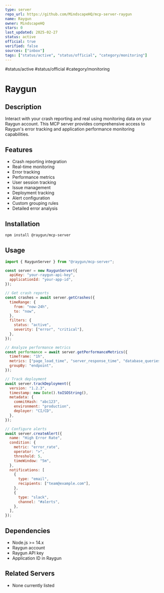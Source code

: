 ```yaml
---
type: server
repo_url: https://github.com/MindscapeHQ/mcp-server-raygun
name: Raygun
owner: MindscapeHQ
stars: 0
last_updated: 2025-02-27
status: active
official: true
verified: false
sources: ["inbox"]
tags: ["status/active", "status/official", "category/monitoring"]
---
```


#status/active #status/official #category/monitoring

# Raygun

## Description

Interact with your crash reporting and real using monitoring data on your Raygun account. This MCP server provides comprehensive access to Raygun's error tracking and application performance monitoring capabilities.

## Features

- Crash reporting integration
- Real-time monitoring
- Error tracking
- Performance metrics
- User session tracking
- Issue management
- Deployment tracking
- Alert configuration
- Custom grouping rules
- Detailed error analysis

## Installation

```bash
npm install @raygun/mcp-server
```

## Usage

```javascript
import { RaygunServer } from "@raygun/mcp-server";

const server = new RaygunServer({
  apiKey: "your-raygun-api-key",
  applicationId: "your-app-id",
});

// Get crash reports
const crashes = await server.getCrashes({
  timeRange: {
    from: "now-24h",
    to: "now",
  },
  filters: {
    status: "active",
    severity: ["error", "critical"],
  },
});

// Analyze performance metrics
const performance = await server.getPerformanceMetrics({
  timeframe: "1h",
  metrics: ["page_load_time", "server_response_time", "database_queries"],
  groupBy: "endpoint",
});

// Track deployment
await server.trackDeployment({
  version: "1.2.3",
  timestamp: new Date().toISOString(),
  metadata: {
    commitHash: "abc123",
    environment: "production",
    deployer: "CI/CD",
  },
});

// Configure alerts
await server.createAlert({
  name: "High Error Rate",
  condition: {
    metric: "error_rate",
    operator: ">",
    threshold: 5,
    timeWindow: "5m",
  },
  notifications: [
    {
      type: "email",
      recipients: ["team@example.com"],
    },
    {
      type: "slack",
      channel: "#alerts",
    },
  ],
});
```

## Dependencies

- Node.js >= 14.x
- Raygun account
- Raygun API key
- Application ID in Raygun

## Related Servers

- None currently listed

